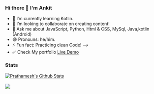 ### Hi there 👋 I'm Ankit


- 🌱 I’m currently learning  Kotlin.
- 👯 I’m looking to collaborate on creating content!
- 💬 Ask me about JavaScript, Python, Html & CSS, MySql, Java,kotlin (Android)
- 😄 Pronouns: he/him.
- ⚡ Fun fact: Practicing clean Code!
-->
- :white_check_mark: Check My portfolio 
[Live Demo](https://clever-davinci-1facc8.netlify.app)



### Stats

<a href="#stats">
<img align="center" alt="Prathamesh's Github Stats" src="https://gh-readme-stats.krish-the-dev.vercel.app/api?username=Ankit-Developer143&show_icons=true&count_private=true" />
</a>

</br>
</br>
<a href="#stats">
<img align="center" src = "https://gh-readme-stats.krish-the-dev.vercel.app/api/top-langs/?username=Ankit-Developer143&hide=css&layout=compact" />
</a>

</br>
</br>


